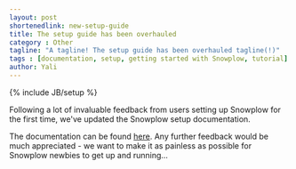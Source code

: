 ```yaml
---
layout: post
shortenedlink: new-setup-guide
title: The setup guide has been overhauled
category : Other
tagline: "A tagline! The setup guide has been overhauled tagline(!)"
tags : [documentation, setup, getting started with Snowplow, tutorial]
author: Yali
---
```

{% include JB/setup %}

Following a lot of invaluable feedback from users setting up Snowplow for the first time, we've updated the Snowplow setup documentation.

The documentation can be found [here](https://github.com/snowplow/snowplow/wiki/Snowplow-setup-guide). Any further feedback would be much appreciated - we want to make it as painless as possible for Snowplow newbies to get up and running... 